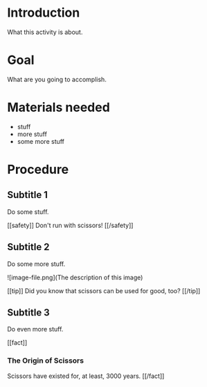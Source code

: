 # Introduction

What this activity is about.

# Goal

What are you going to accomplish.

# Materials needed

* stuff
* more stuff
* some more stuff

# Procedure

## Subtitle 1

Do some stuff.

[[safety]]
Don't run with scissors!
[[/safety]]

## Subtitle 2

Do some more stuff.

![image-file.png](The description of this image)

[[tip]]
Did you know that scissors can be used for good, too?
[[/tip]]

## Subtitle 3

Do even more stuff.

[[fact]]
### The Origin of Scissors
Scissors have existed for, at least, 3000 years.
[[/fact]]
